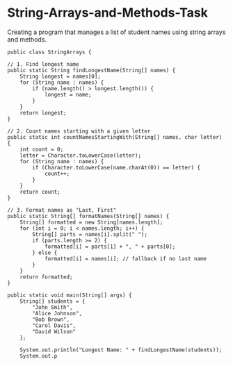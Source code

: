 # String-Arrays-and-Methods-Task
Creating a program that manages a list of student names using string arrays and methods.

    public class StringArrays {

    // 1. Find longest name
    public static String findLongestName(String[] names) {
        String longest = names[0];
        for (String name : names) {
            if (name.length() > longest.length()) {
                longest = name;
            }
        }
        return longest;
    }

    // 2. Count names starting with a given letter
    public static int countNamesStartingWith(String[] names, char letter) {
        int count = 0;
        letter = Character.toLowerCase(letter);
        for (String name : names) {
            if (Character.toLowerCase(name.charAt(0)) == letter) {
                count++;
            }
        }
        return count;
    }

    // 3. Format names as "Last, First"
    public static String[] formatNames(String[] names) {
        String[] formatted = new String[names.length];
        for (int i = 0; i < names.length; i++) {
            String[] parts = names[i].split(" ");
            if (parts.length >= 2) {
                formatted[i] = parts[1] + ", " + parts[0];
            } else {
                formatted[i] = names[i]; // fallback if no last name
            }
        }
        return formatted;
    }

    public static void main(String[] args) {
        String[] students = {
            "John Smith", 
            "Alice Johnson", 
            "Bob Brown", 
            "Carol Davis", 
            "David Wilson"
        };

        System.out.println("Longest Name: " + findLongestName(students));
        System.out.p

